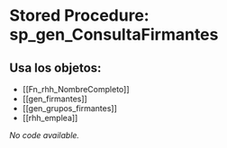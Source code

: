 # Stored Procedure: sp_gen_ConsultaFirmantes

## Usa los objetos:
- [[Fn_rhh_NombreCompleto]]
- [[gen_firmantes]]
- [[gen_grupos_firmantes]]
- [[rhh_emplea]]

*No code available.*
